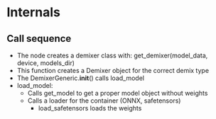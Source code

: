 # Internals

## Call sequence

- The node creates a demixer class with: get_demixer(model_data, device, models_dir)
- This function creates a Demixer object for the correct demix type
- The DemixerGeneric.__init__() calls load_model
- load_model:
  - Calls get_model to get a proper model object without weights
  - Calls a loader for the container (ONNX, safetensors)
    - load_safetensors loads the weights
